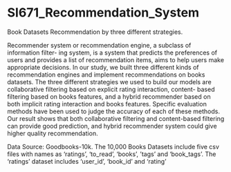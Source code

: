# SI671_Recommendation_System
Book Datasets Recommendation by three different strategies.

Recommender system or recommendation engine, a subclass of information filter- ing system, is a system that predicts the preferences of users and provides a list of recommendation items, aims to help users make appropriate decisions. In our study, we built three different kinds of recommendation engines and implement recommendations on books datasets. The three different strategies we used to build our models are collaborative filtering based on explicit rating interaction, content- based filtering based on books features, and a hybrid recommender based on both implicit rating interaction and books features. Specific evaluation methods have been used to judge the accuracy of each of these methods. Our result shows that both collaborative filtering and content-based filtering can provide good prediction, and hybrid recommender system could give higher quality recommendation.

Data Source: Goodbooks-10k. 
The 10,000 Books Datasets include five csv files with names as ‘ratings’, ‘to_read’, ‘books’, ’tags’ and ‘book_tags’. The ‘ratings’ dataset includes ‘user_id’, ‘book_id’ and ‘rating’
